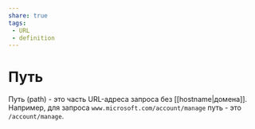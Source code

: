 ```yaml
---
share: true
tags:
 - URL
 - definition
---
```

# Путь
Путь (path) - это часть URL-адреса запроса без [[hostname|домена]]. Например, для запроса `www.microsoft.com/account/manage` путь - это `/account/manage`.